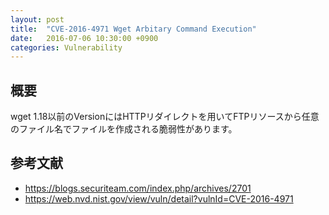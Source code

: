 ```yaml
---
layout: post
title:  "CVE-2016-4971 Wget Arbitary Command Execution"
date:   2016-07-06 10:30:00 +0900
categories: Vulnerability
---
```


## 概要

wget 1.18以前のVersionにはHTTPリダイレクトを用いてFTPリソースから任意のファイル名でファイルを作成される脆弱性があります。

## 

## 参考文献

 * https://blogs.securiteam.com/index.php/archives/2701
 * https://web.nvd.nist.gov/view/vuln/detail?vulnId=CVE-2016-4971


